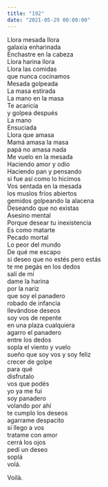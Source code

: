 ```yaml
---
title: "192"
date: "2021-05-29 00:00:00"
---
```


Llora mesada llora\
galaxia enharinada\
Enchastre en la cabeza\
Llora harina llora\
Llora las comidas\
que nunca cocinamos\
Mesada golpeada\
La masa estirada\
La mano en la masa\
Te acaricia\
y golpea después\
La mano\
Ensuciada\
Llora que amasa\
Mamá amasa la masa\
papá no amasa nada\
Me vuelo en la mesada\
Haciendo amor y odio\
Haciendo pan y pensando\
si fue así como lo hicimos\
Vos sentada en la mesada\
los muslos fríos abiertos\
gemidos golpeando la alacena\
Deseando que no existas\
Asesino mental\
Porque desear tu inexistencia\
Es como matarte\
Pecado mortal\
Lo peor del mundo\
De qué me escapo\
si deseo que no estés pero estás\
te me pegás en los dedos\
salí de mí\
dame la harina\
por la nariz\
que soy el panadero\
robado de infancia\
llevándose deseos\
soy vos de repente\
en una plaza cualquiera\
agarro el panadero\
entre los dedos\
sopla el viento y vuelo\
sueño que soy vos y soy feliz\
crecer de golpe\
para qué\
disfrutalo\
vos que podés\
yo ya me fui\
soy panadero\
volando por ahí\
te cumplo los deseos\
agarrame despacito\
si llego a vos\
tratame con amor\
cerrá los ojos\
pedí un deseo\
soplá\
volá.

Voilà.
